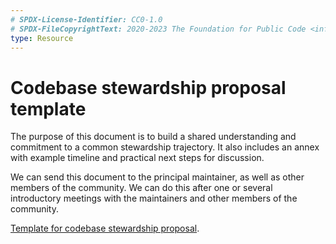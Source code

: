```yaml
---
# SPDX-License-Identifier: CC0-1.0
# SPDX-FileCopyrightText: 2020-2023 The Foundation for Public Code <info@publiccode.net>
type: Resource
---
```


# Codebase stewardship proposal template

The purpose of this document is to build a shared understanding and commitment to a common stewardship trajectory. It also includes an annex with example timeline and practical next steps for discussion.

We can send this document to the principal maintainer, as well as other members of the community. We can do this after one or several introductory meetings with the maintainers and other members of the community.

[Template for codebase stewardship proposal](https://docs.google.com/document/d/1YzmfYm1G7jBfqyh5HMrkr1XM2jQMtz7P-mXoTk5m4BQ/edit).
